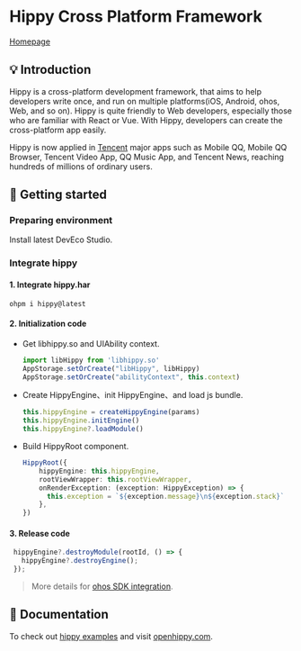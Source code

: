 # Hippy Cross Platform Framework

[Homepage](https://openhippy.com)

## 💡 Introduction

Hippy is a cross-platform development framework, that aims to help developers write once, and run on multiple platforms(iOS, Android, ohos, Web, and so on). Hippy is quite friendly to Web developers, especially those who are familiar with React or Vue. With Hippy, developers can create the cross-platform app easily.

Hippy is now applied in [Tencent](http://www.tencent.com/) major apps such as Mobile QQ, Mobile QQ Browser, Tencent Video App, QQ Music App, and Tencent News, reaching hundreds of millions of ordinary users.

## 🔨 Getting started

### Preparing environment

Install latest DevEco Studio.

### Integrate hippy

#### 1. Integrate hippy.har

  ```shell
  ohpm i hippy@latest
  ```

#### 2. Initialization code

- Get libhippy.so and UIAbility context.

  ```TypeScript
  import libHippy from 'libhippy.so'
  AppStorage.setOrCreate("libHippy", libHippy)
  AppStorage.setOrCreate("abilityContext", this.context)
  ```

- Create HippyEngine、init HippyEngine、and load js bundle.

  ```TypeScript
  this.hippyEngine = createHippyEngine(params)
  this.hippyEngine.initEngine()
  this.hippyEngine?.loadModule()
  ```

- Build HippyRoot component.

  ```TypeScript
  HippyRoot({
      hippyEngine: this.hippyEngine,
      rootViewWrapper: this.rootViewWrapper,
      onRenderException: (exception: HippyException) => {
        this.exception = `${exception.message}\n${exception.stack}`
      },
  })
  ```

#### 3. Release code

 ```TypeScript
  hippyEngine?.destroyModule(rootId, () => {
    hippyEngine?.destroyEngine();
  });
  ```

  > More details for [ohos SDK integration](https://github.com/Tencent/Hippy/blob/main/docs/development/native-integration.md).

## 📁 Documentation

To check out [hippy examples](https://github.com/Tencent/Hippy/tree/main/framework/examples/ohos-har-demo) and visit [openhippy.com](https://openhippy.com).
